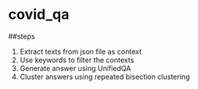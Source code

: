 # covid_qa

##steps
1. Extract texts from json file as context
2. Use keywords to filter the contexts
3. Generate answer using UnifiedQA
4. Cluster answers using repeated bisection clustering